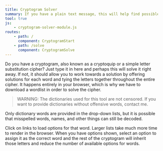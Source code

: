 ```yaml
---
title: Cryptogram Solver
summary: If you have a plain text message, this will help find possible solutions in a matter of seconds.  It works with simple substitution ciphers in plain English only.
tool: true
js:
    - cryptogram-solver-module.js
routes:
    - path: /
      component: CryptogramStart
    - path: /solve
      component: CryptogramSolve
---
```


Do you have a cryptogram, also known as a cryptoquip or a simple letter substitution cipher? Just type it in here and perhaps this will solve it right away. If not, it should allow you to work towards a solution by offering solutions for each word and tying the letters together throughout the entire cipher. It happens entirely in your browser, which is why we have to download a wordlist in order to solve the cipher.

> WARNING: The dictionaries used for this tool are not censored. If you want to provide dictionaries without offensive words, contact me.

Only dictionary words are provided in the drop-down lists, but it is possible that misspelled words, names, and other things can still be decoded.

Click on links to load options for that word. Larger lists take much more time to render in the browser. When you have options shown, select an option to assign it as the correct word and the rest of the cryptogram will inherit those letters and reduce the number of available options for words.

<div class="module"></div>
